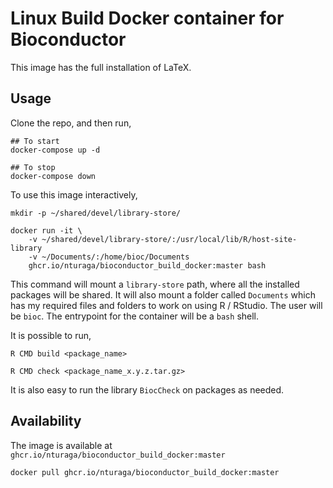 # Linux Build Docker container for Bioconductor

This image has the full installation of LaTeX.

## Usage

Clone the repo, and then run,

```
## To start
docker-compose up -d

## To stop
docker-compose down
```


To use this image interactively,

```
mkdir -p ~/shared/devel/library-store/

docker run -it \
	-v ~/shared/devel/library-store/:/usr/local/lib/R/host-site-library 
	-v ~/Documents/:/home/bioc/Documents 
	ghcr.io/nturaga/bioconductor_build_docker:master bash
```

This command will mount a `library-store` path, where all the
installed packages will be shared. It will also mount a folder called
`Documents` which has my required files and folders to work on using R
/ RStudio. The user will be `bioc`. The entrypoint for the container
will be a `bash` shell.

It is possible to run,

```
R CMD build <package_name>

R CMD check <package_name_x.y.z.tar.gz>
```

It is also easy to run the library `BiocCheck` on packages as needed.

## Availability

The image is available at `ghcr.io/nturaga/bioconductor_build_docker:master`

```
docker pull ghcr.io/nturaga/bioconductor_build_docker:master
```

